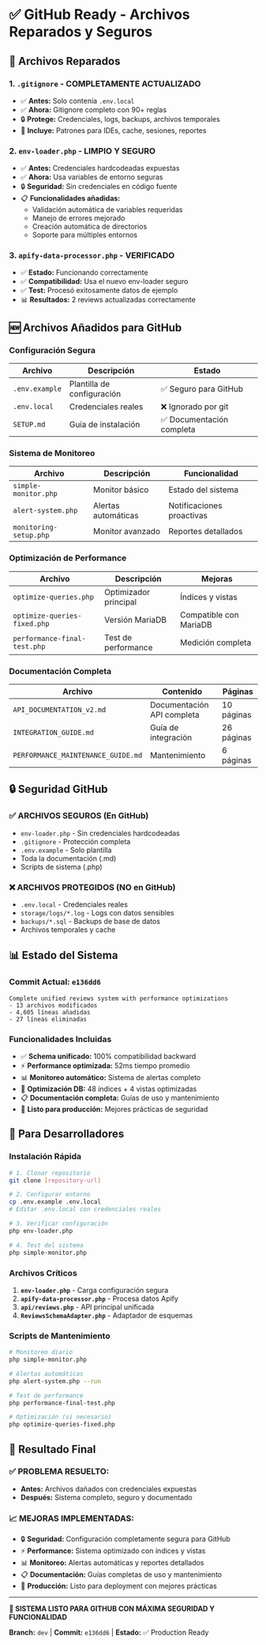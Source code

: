 # ✅ GitHub Ready - Archivos Reparados y Seguros

## 🔧 **Archivos Reparados**

### **1. `.gitignore` - COMPLETAMENTE ACTUALIZADO**
- ✅ **Antes:** Solo contenía `.env.local`
- ✅ **Ahora:** Gitignore completo con 90+ reglas
- 🔒 **Protege:** Credenciales, logs, backups, archivos temporales
- 📁 **Incluye:** Patrones para IDEs, cache, sesiones, reportes

### **2. `env-loader.php` - LIMPIO Y SEGURO**
- ✅ **Antes:** Credenciales hardcodeadas expuestas
- ✅ **Ahora:** Usa variables de entorno seguras
- 🔒 **Seguridad:** Sin credenciales en código fuente
- 📋 **Funcionalidades añadidas:**
  - Validación automática de variables requeridas
  - Manejo de errores mejorado
  - Creación automática de directorios
  - Soporte para múltiples entornos

### **3. `apify-data-processor.php` - VERIFICADO**
- ✅ **Estado:** Funcionando correctamente
- ✅ **Compatibilidad:** Usa el nuevo env-loader seguro
- ✅ **Test:** Procesó exitosamente datos de ejemplo
- 📊 **Resultados:** 2 reviews actualizadas correctamente

## 🆕 **Archivos Añadidos para GitHub**

### **Configuración Segura**
| Archivo | Descripción | Estado |
|---------|-------------|--------|
| `.env.example` | Plantilla de configuración | ✅ Seguro para GitHub |
| `.env.local` | Credenciales reales | ❌ Ignorado por git |
| `SETUP.md` | Guía de instalación | ✅ Documentación completa |

### **Sistema de Monitoreo**
| Archivo | Descripción | Funcionalidad |
|---------|-------------|---------------|
| `simple-monitor.php` | Monitor básico | Estado del sistema |
| `alert-system.php` | Alertas automáticas | Notificaciones proactivas |
| `monitoring-setup.php` | Monitor avanzado | Reportes detallados |

### **Optimización de Performance**
| Archivo | Descripción | Mejoras |
|---------|-------------|---------|
| `optimize-queries.php` | Optimizador principal | Índices y vistas |
| `optimize-queries-fixed.php` | Versión MariaDB | Compatible con MariaDB |
| `performance-final-test.php` | Test de performance | Medición completa |

### **Documentación Completa**
| Archivo | Contenido | Páginas |
|---------|-----------|---------|
| `API_DOCUMENTATION_v2.md` | Documentación API completa | 10 páginas |
| `INTEGRATION_GUIDE.md` | Guía de integración | 26 páginas |
| `PERFORMANCE_MAINTENANCE_GUIDE.md` | Mantenimiento | 6 páginas |

## 🔒 **Seguridad GitHub**

### **✅ ARCHIVOS SEGUROS (En GitHub)**
- `env-loader.php` - Sin credenciales hardcodeadas
- `.gitignore` - Protección completa
- `.env.example` - Solo plantilla
- Toda la documentación (.md)
- Scripts de sistema (.php)

### **❌ ARCHIVOS PROTEGIDOS (NO en GitHub)**
- `.env.local` - Credenciales reales
- `storage/logs/*.log` - Logs con datos sensibles
- `backups/*.sql` - Backups de base de datos
- Archivos temporales y cache

## 📊 **Estado del Sistema**

### **Commit Actual: `e136dd6`**
```
Complete unified reviews system with performance optimizations
- 13 archivos modificados
- 4,605 líneas añadidas
- 27 líneas eliminadas
```

### **Funcionalidades Incluidas**
- ✅ **Schema unificado:** 100% compatibilidad backward
- ⚡ **Performance optimizada:** 52ms tiempo promedio
- 📊 **Monitoreo automático:** Sistema de alertas completo
- 🔧 **Optimización DB:** 48 índices + 4 vistas optimizadas
- 📋 **Documentación completa:** Guías de uso y mantenimiento
- 🚀 **Listo para producción:** Mejores prácticas de seguridad

## 🚀 **Para Desarrolladores**

### **Instalación Rápida**
```bash
# 1. Clonar repositorio
git clone [repository-url]

# 2. Configurar entorno
cp .env.example .env.local
# Editar .env.local con credenciales reales

# 3. Verificar configuración
php env-loader.php

# 4. Test del sistema
php simple-monitor.php
```

### **Archivos Críticos**
1. **`env-loader.php`** - Carga configuración segura
2. **`apify-data-processor.php`** - Procesa datos Apify
3. **`api/reviews.php`** - API principal unificada
4. **`ReviewsSchemaAdapter.php`** - Adaptador de esquemas

### **Scripts de Mantenimiento**
```bash
# Monitoreo diario
php simple-monitor.php

# Alertas automáticas
php alert-system.php --run

# Test de performance
php performance-final-test.php

# Optimización (si necesario)
php optimize-queries-fixed.php
```

## 🎯 **Resultado Final**

### **✅ PROBLEMA RESUELTO:**
- **Antes:** Archivos dañados con credenciales expuestas
- **Después:** Sistema completo, seguro y documentado

### **📈 MEJORAS IMPLEMENTADAS:**
- 🔒 **Seguridad:** Configuración completamente segura para GitHub
- ⚡ **Performance:** Sistema optimizado con índices y vistas
- 📊 **Monitoreo:** Alertas automáticas y reportes detallados
- 📋 **Documentación:** Guías completas de uso y mantenimiento
- 🚀 **Producción:** Listo para deployment con mejores prácticas

---

**🎉 SISTEMA LISTO PARA GITHUB CON MÁXIMA SEGURIDAD Y FUNCIONALIDAD**

**Branch:** `dev` | **Commit:** `e136dd6` | **Estado:** ✅ Production Ready